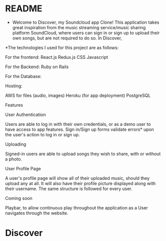 # README



* Welcome to Discover, my Soundcloud app Clone!
This application takes great inspiration from the music streaming service/music sharing platform SoundCloud, where users can sign in or sign up to upload their own songs, but are not required to do so.
In Discover, 

*The technologies I used for this project are as follows:

For the frontend:
React.js
Redux.js
CSS
Javascript


For the Backend:
Ruby on Rails

For the Database:


Hosting:

AWS for files (audio, images)
Heroku (for app deployment)
PostgreSQL 

Features

User Authentication

Users are able to log in with their own credentials, or as a demo user to have access to app features.
Sign in/Sign up forms validate errors* upon the user's action to log in or sign up.

Uploading

Signed-in users are able to upload songs they wish to share, with or without a photo.

User Profile Page

A user's profile page will show all of their uploaded music, should they upload any at all.
It will also have their profile picture displayed along with their username.
The same structure is followed for every user.


Coming soon

Playbar, to allow continuous play throughout the application as a User navigates through the website.

# Discover

